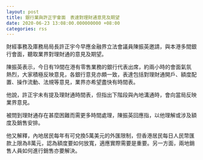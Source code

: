 ```yaml
---
layout: post
title: 銀行業與許正宇會面　表達對理財通意見及期望
date: 2020-06-23 13:08:00.000000000 +08:00
categories: rss
---
```


財經事務及庫務局局長許正宇今早應金融界立法會議員陳振英邀請，與本港多間銀行會面，聽取業界對理財通的意見及期望。

陳振英表示，今日有19間在港有零售業務的銀行代表出席，約兩小時的會面氣氛熱烈，大家積極反映意見，各銀行意見亦頗一致，表達包括對理財通開戶、額度配置、操作流動、法規等意見，業界亦希望盡快有時間表。

他說，許正宇未有提及理財通時間表，但指出下階段與內地溝通時，會向當局反映業界意見。

被問到理財通存在甚麼困難而需更多時間處理，陳振英回應指，以他理解或涉及額度及銷售安排。

他又解釋，內地居民每年有可兌換5萬美元的外匯限制，但香港居民每日人民幣匯款上限為8萬元，認為額度要如何放寬，適應實際需要是重要。另一方面，兩地銷售人員如何進行銷售亦要解決。
